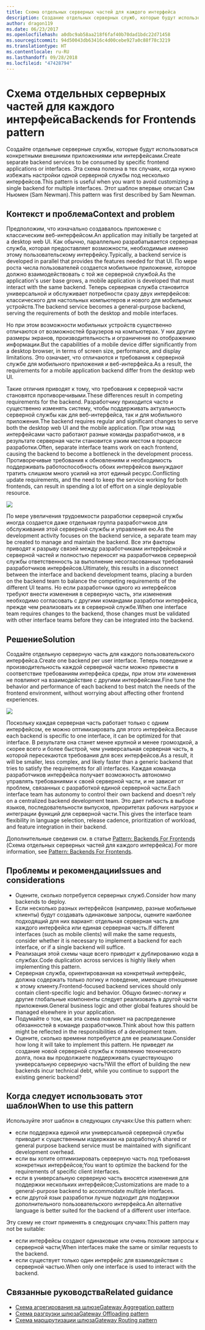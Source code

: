 ```yaml
---
title: Схема отдельных серверных частей для каждого интерфейса
description: Создание отдельных серверных служб, которые будут использоваться конкретными внешними приложениями или интерфейсами.
author: dragon119
ms.date: 06/23/2017
ms.openlocfilehash: a0dbc9ab58aa218f6faf40b70dad1bdc22d71458
ms.sourcegitcommit: 94d50043db63416c4d00cebe927a0c88f78c3219
ms.translationtype: HT
ms.contentlocale: ru-RU
ms.lasthandoff: 09/28/2018
ms.locfileid: "47428794"
---
```

# <a name="backends-for-frontends-pattern"></a><span data-ttu-id="c79e9-103">Схема отдельных серверных частей для каждого интерфейса</span><span class="sxs-lookup"><span data-stu-id="c79e9-103">Backends for Frontends pattern</span></span>

<span data-ttu-id="c79e9-104">Создайте отдельные серверные службы, которые будут использоваться конкретными внешними приложениями или интерфейсами.</span><span class="sxs-lookup"><span data-stu-id="c79e9-104">Create separate backend services to be consumed by specific frontend applications or interfaces.</span></span> <span data-ttu-id="c79e9-105">Эта схема полезна в тех случаях, когда нужно избежать настройки одной серверной службы под несколько интерфейсов.</span><span class="sxs-lookup"><span data-stu-id="c79e9-105">This pattern is useful when you want to avoid customizing a single backend for multiple interfaces.</span></span> <span data-ttu-id="c79e9-106">Этот шаблон впервые описал Сэм Ньюмен (Sam Newman).</span><span class="sxs-lookup"><span data-stu-id="c79e9-106">This pattern was first described by Sam Newman.</span></span>

## <a name="context-and-problem"></a><span data-ttu-id="c79e9-107">Контекст и проблема</span><span class="sxs-lookup"><span data-stu-id="c79e9-107">Context and problem</span></span>

<span data-ttu-id="c79e9-108">Предположим, что изначально создавалось приложение с классическим веб-интерфейсом.</span><span class="sxs-lookup"><span data-stu-id="c79e9-108">An application may initially be targeted at a desktop web UI.</span></span> <span data-ttu-id="c79e9-109">Как обычно, параллельно разрабатывается серверная служба, которая предоставляет возможности, необходимые именно этому пользовательскому интерфейсу.</span><span class="sxs-lookup"><span data-stu-id="c79e9-109">Typically, a backend service is developed in parallel that provides the features needed for that UI.</span></span> <span data-ttu-id="c79e9-110">По мере роста числа пользователей создается мобильное приложение, которое должно взаимодействовать с той же серверной службой.</span><span class="sxs-lookup"><span data-stu-id="c79e9-110">As the application's user base grows, a mobile application is developed that must interact with the same backend.</span></span> <span data-ttu-id="c79e9-111">Теперь серверная служба становится универсальной и обслуживает потребности сразу двух интерфейсов: классического для настольных компьютеров и нового для мобильных устройств.</span><span class="sxs-lookup"><span data-stu-id="c79e9-111">The backend service becomes a general-purpose backend, serving the requirements of both the desktop and mobile interfaces.</span></span>

<span data-ttu-id="c79e9-112">Но при этом возможности мобильных устройств существенно отличаются от возможностей браузеров на компьютерах. У них другие размеры экранов, производительность и ограничения по отображению информации.</span><span class="sxs-lookup"><span data-stu-id="c79e9-112">But the capabilities of a mobile device differ significantly from a desktop browser, in terms of screen size, performance, and display limitations.</span></span> <span data-ttu-id="c79e9-113">Это означает, что отличаются и требования к серверной службе для мобильного приложения и веб-интерфейса.</span><span class="sxs-lookup"><span data-stu-id="c79e9-113">As a result, the requirements for a mobile application backend differ from the desktop web UI.</span></span> 

<span data-ttu-id="c79e9-114">Такие отличия приводят к тому, что требования к серверной части становятся противоречивыми.</span><span class="sxs-lookup"><span data-stu-id="c79e9-114">These differences result in competing requirements for the backend.</span></span> <span data-ttu-id="c79e9-115">Разработчику приходится часто и существенно изменять систему, чтобы поддерживать актуальность серверной службы как для веб-интерфейса, так и для мобильного приложения.</span><span class="sxs-lookup"><span data-stu-id="c79e9-115">The backend requires regular and significant changes to serve both the desktop web UI and the mobile application.</span></span> <span data-ttu-id="c79e9-116">При этом над интерфейсами часто работают разные команды разработчиков, и в результате серверная части становится узким местом в процессе разработки.</span><span class="sxs-lookup"><span data-stu-id="c79e9-116">Often, separate interface teams work on each frontend, causing the backend to become a bottleneck in the development process.</span></span> <span data-ttu-id="c79e9-117">Противоречивые требования к обновлениям и необходимость поддерживать работоспособность обоих интерфейсов вынуждают тратить слишком много усилий на этот единый ресурс.</span><span class="sxs-lookup"><span data-stu-id="c79e9-117">Conflicting update requirements, and the need to keep the service working for both frontends, can result in spending a lot of effort on a single deployable resource.</span></span>

![](./_images/backend-for-frontend.png) 

<span data-ttu-id="c79e9-118">По мере увеличения трудоемкости разработки серверной службы иногда создается даже отдельная группа разработчиков для обслуживания этой серверной службы и управления ею.</span><span class="sxs-lookup"><span data-stu-id="c79e9-118">As the development activity focuses on the backend service, a separate team may be created to manage and maintain the backend.</span></span> <span data-ttu-id="c79e9-119">Все эти факторы приводят к разрыву связей между разработчиками интерфейсной и серверной частей и полностью переносят на разработчиков серверной службы ответственность за выполнение несогласованных требований разработчиков интерфейсов.</span><span class="sxs-lookup"><span data-stu-id="c79e9-119">Ultimately, this results in a disconnect between the interface and backend development teams, placing a burden on the backend team to balance the competing requirements of the different UI teams.</span></span> <span data-ttu-id="c79e9-120">Но если разработчики одного из интерфейсов требуют внести изменения в серверную часть, эти изменения необходимо согласовать с другими командами разработки интерфейса, прежде чем реализовать их в серверной службе.</span><span class="sxs-lookup"><span data-stu-id="c79e9-120">When one interface team requires changes to the backend, those changes must be validated with other interface teams before they can be integrated into the backend.</span></span> 

## <a name="solution"></a><span data-ttu-id="c79e9-121">Решение</span><span class="sxs-lookup"><span data-stu-id="c79e9-121">Solution</span></span>

<span data-ttu-id="c79e9-122">Создайте отдельную серверную часть для каждого пользовательского интерфейса.</span><span class="sxs-lookup"><span data-stu-id="c79e9-122">Create one backend per user interface.</span></span> <span data-ttu-id="c79e9-123">Теперь поведение и производительность каждой серверной части можно привести в соответствие требованиям интерфейса среды, при этом эти изменения не повлияют на взаимодействие с другими интерфейсами.</span><span class="sxs-lookup"><span data-stu-id="c79e9-123">Fine tune the behavior and performance of each backend to best match the needs of the frontend environment, without worrying about affecting other frontend experiences.</span></span>

![](./_images/backend-for-frontend-example.png) 

<span data-ttu-id="c79e9-124">Поскольку каждая серверная часть работает только с одним интерфейсом, ее можно оптимизировать для этого интерфейса.</span><span class="sxs-lookup"><span data-stu-id="c79e9-124">Because each backend is specific to one interface, it can be optimized for that interface.</span></span> <span data-ttu-id="c79e9-125">В результате она станет менее крупной и менее громоздкой, а скорее всего и более быстрой, чем универсальная серверная часть, в которой пересекаются требования для всех интерфейсов.</span><span class="sxs-lookup"><span data-stu-id="c79e9-125">As a result, it will be smaller, less complex, and likely faster than a generic backend that tries to satisfy the requirements for all interfaces.</span></span> <span data-ttu-id="c79e9-126">Каждая команда разработчиков интерфейса получает возможность автономно управлять требованиями к своей серверной части, и не зависит от проблем, связанных с разработкой единой серверной части.</span><span class="sxs-lookup"><span data-stu-id="c79e9-126">Each interface team has autonomy to control their own backend and doesn't rely on a centralized backend development team.</span></span> <span data-ttu-id="c79e9-127">Это дает гибкость в выборе языков, последовательности выпусков, приоритетах рабочих нагрузок и интеграции функций для серверной части.</span><span class="sxs-lookup"><span data-stu-id="c79e9-127">This gives the interface team flexibility in language selection, release cadence, prioritization of workload, and feature integration in their backend.</span></span>

<span data-ttu-id="c79e9-128">Дополнительные сведения см. в статье [Pattern: Backends For Frontends](https://samnewman.io/patterns/architectural/bff/) (Схема отдельных серверных частей для каждого интерфейса).</span><span class="sxs-lookup"><span data-stu-id="c79e9-128">For more information, see [Pattern: Backends For Frontends](https://samnewman.io/patterns/architectural/bff/).</span></span>

## <a name="issues-and-considerations"></a><span data-ttu-id="c79e9-129">Проблемы и рекомендации</span><span class="sxs-lookup"><span data-stu-id="c79e9-129">Issues and considerations</span></span>

- <span data-ttu-id="c79e9-130">Оцените, сколько потребуется серверных служб.</span><span class="sxs-lookup"><span data-stu-id="c79e9-130">Consider how many backends to deploy.</span></span>
- <span data-ttu-id="c79e9-131">Если несколько разных интерфейсов (например, разные мобильные клиенты) будут создавать одинаковые запросы, оцените наиболее подходящий для них вариант: отдельная серверная часть для каждого интерфейса или единая серверная часть.</span><span class="sxs-lookup"><span data-stu-id="c79e9-131">If different interfaces (such as mobile clients) will make the same requests, consider whether it is necessary to implement a backend for each interface, or if a single backend will suffice.</span></span>
- <span data-ttu-id="c79e9-132">Реализация этой схемы чаще всего приводит к дублированию кода в службах.</span><span class="sxs-lookup"><span data-stu-id="c79e9-132">Code duplication across services is highly likely when implementing this pattern.</span></span>
- <span data-ttu-id="c79e9-133">Серверная служба, ориентированная на конкретный интерфейс, должна содержать только логику и поведение, имеющие отношение к этому клиенту.</span><span class="sxs-lookup"><span data-stu-id="c79e9-133">Frontend-focused backend services should only contain client-specific logic and behavior.</span></span> <span data-ttu-id="c79e9-134">Общую бизнес-логику и другие глобальные компоненты следует реализовать в другой части приложения.</span><span class="sxs-lookup"><span data-stu-id="c79e9-134">General business logic and other global features should be managed elsewhere in your application.</span></span>
- <span data-ttu-id="c79e9-135">Подумайте о том, как эта схема повлияет на распределение обязанностей в команде разработчиков.</span><span class="sxs-lookup"><span data-stu-id="c79e9-135">Think about how this pattern might be reflected in the responsibilities of a development team.</span></span>
- <span data-ttu-id="c79e9-136">Оцените, сколько времени потребуется для ее реализации.</span><span class="sxs-lookup"><span data-stu-id="c79e9-136">Consider how long it will take to implement this pattern.</span></span> <span data-ttu-id="c79e9-137">Не приведет ли создание новой серверной службы к появлению технического долга, пока вы продолжаете поддерживать существующую универсальную серверную часть?</span><span class="sxs-lookup"><span data-stu-id="c79e9-137">Will the effort of building the new backends incur technical debt, while you continue to support the existing generic backend?</span></span>

## <a name="when-to-use-this-pattern"></a><span data-ttu-id="c79e9-138">Когда следует использовать этот шаблон</span><span class="sxs-lookup"><span data-stu-id="c79e9-138">When to use this pattern</span></span>

<span data-ttu-id="c79e9-139">Используйте этот шаблон в следующих случаях:</span><span class="sxs-lookup"><span data-stu-id="c79e9-139">Use this pattern when:</span></span>

- <span data-ttu-id="c79e9-140">если поддержка единой или универсальной серверной службы приводит к существенным издержкам на разработку;</span><span class="sxs-lookup"><span data-stu-id="c79e9-140">A shared or general purpose backend service must be maintained with significant development overhead.</span></span>
- <span data-ttu-id="c79e9-141">если вы хотите оптимизировать серверную часть под требования конкретных интерфейсов;</span><span class="sxs-lookup"><span data-stu-id="c79e9-141">You want to optimize the backend for the requirements of specific client interfaces.</span></span>
- <span data-ttu-id="c79e9-142">если в универсальную серверную часть вносятся изменения для поддержки нескольких интерфейсов;</span><span class="sxs-lookup"><span data-stu-id="c79e9-142">Customizations are made to a general-purpose backend to accommodate multiple interfaces.</span></span>
- <span data-ttu-id="c79e9-143">если другой язык разработки лучше подходит для поддержки дополнительного пользовательского интерфейса.</span><span class="sxs-lookup"><span data-stu-id="c79e9-143">An alternative language is better suited for the backend of a different user interface.</span></span>

<span data-ttu-id="c79e9-144">Эту схему не стоит применять в следующих случаях:</span><span class="sxs-lookup"><span data-stu-id="c79e9-144">This pattern may not be suitable:</span></span>

- <span data-ttu-id="c79e9-145">если интерфейсы создают одинаковые или очень похожие запросы к серверной части;</span><span class="sxs-lookup"><span data-stu-id="c79e9-145">When interfaces make the same or similar requests to the backend.</span></span>
- <span data-ttu-id="c79e9-146">если существует только один интерфейс для взаимодействия с серверной частью.</span><span class="sxs-lookup"><span data-stu-id="c79e9-146">When only one interface is used to interact with the backend.</span></span>

## <a name="related-guidance"></a><span data-ttu-id="c79e9-147">Связанные руководства</span><span class="sxs-lookup"><span data-stu-id="c79e9-147">Related guidance</span></span>

- [<span data-ttu-id="c79e9-148">Схема агрегирования на шлюзе</span><span class="sxs-lookup"><span data-stu-id="c79e9-148">Gateway Aggregation pattern</span></span>](./gateway-aggregation.md)
- [<span data-ttu-id="c79e9-149">Схема разгрузки шлюза</span><span class="sxs-lookup"><span data-stu-id="c79e9-149">Gateway Offloading pattern</span></span>](./gateway-offloading.md)
- [<span data-ttu-id="c79e9-150">Схема маршрутизации шлюза</span><span class="sxs-lookup"><span data-stu-id="c79e9-150">Gateway Routing pattern</span></span>](./gateway-routing.md)


